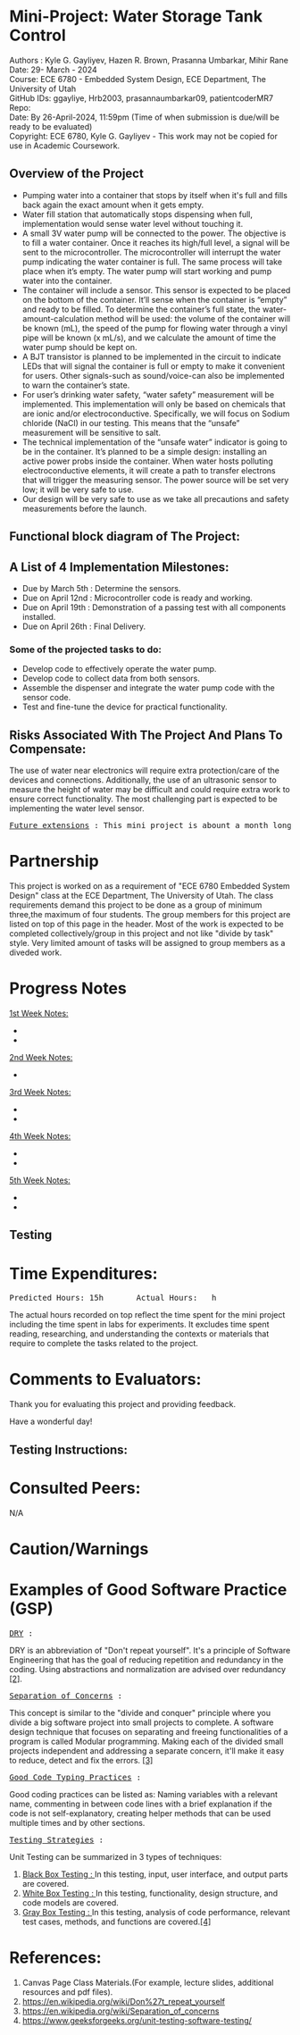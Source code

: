 # Mini-Project: Water Storage Tank Control

Authors : Kyle G. Gayliyev, Hazen R. Brown, Prasanna Umbarkar, Mihir Rane <br>
Date: 29- March - 2024<br>
Course: ECE 6780 - Embedded System Design, ECE Department, The University of Utah<br>
GitHub IDs: ggayliye, Hrb2003, prasannaumbarkar09, patientcoderMR7 <br>
Repo:  <br>
Date: By 26-April-2024, 11:59pm (Time of when submission is due/will be ready to be evaluated)<br>
Copyright: ECE 6780, Kyle G. Gayliyev  - This work may not be copied for use in Academic Coursework.

## Overview of the Project
* Pumping water into a container that stops by itself when it's full and fills back again the exact amount when it gets empty. 
* Water fill station that automatically stops dispensing when full, implementation would sense water level without touching it. 
* A small 3V water pump will be connected to the power. The objective is to fill a water container. Once it reaches its high/full level, a signal will be sent to the microcontroller. The microcontroller will interrupt the water pump indicating the water container is full. The same process will take place when it’s empty. The water pump will start working and pump water into the container. 
* The container will include a sensor. This sensor is expected to be placed on the bottom of the container. It’ll sense when the container is “empty” and ready to be filled. To determine the container’s full state, the water-amount-calculation method will be used: the volume of the container will be known (mL), the speed of the pump for flowing water through a vinyl pipe will be known (x mL/s), and we calculate the amount of time the water pump should be kept on. 
* A BJT transistor is planned to be implemented in the circuit to indicate LEDs that will signal the container is full or empty to make it convenient for users. Other signals-such as sound/voice-can also be implemented to warn the container’s state. 
* For user’s drinking water safety, “water safety” measurement will be implemented. This implementation will only be based on chemicals that are ionic and/or electroconductive. Specifically, we will focus on Sodium chloride (NaCl) in our testing. This means that the “unsafe” measurement will be sensitive to salt. 
* The technical implementation of the “unsafe water” indicator is going to be in the container. It’s planned to be a simple design: installing an active power probs inside the container. When water hosts polluting electroconductive elements, it will create a path to transfer electrons that will trigger the measuring sensor. The power source will be set very low; it will be very safe to use. 
* Our design will be very safe to use as we take all precautions and safety measurements before the launch.

## Functional block diagram of The Project: 


## A List of 4 Implementation Milestones:

- Due by March 5th : Determine the sensors.
- Due on April 12nd :  Microcontroller code is ready and working.
- Due on April 19th :  Demonstration of a passing test with all components installed.
- Due on April 26th : Final Delivery.

### Some of the projected tasks to do:
* Develop code to effectively operate the water pump.
* Develop code to collect data from both sensors.
* Assemble the dispenser and integrate the water pump code with the sensor code.
* Test and fine-tune the device for practical functionality.


## Risks Associated With The Project And Plans To Compensate:

The use of water near electronics will require extra protection/care of the devices and connections. Additionally, the use of an ultrasonic sensor to measure the height of water may be difficult and could require extra work to ensure correct functionality. The most challenging part is expected to be implementing the water level sensor.


<pre><ins>Future extensions</ins> : This mini project is abount a month long project. Each week, we'll meet with a TA to discuss about the progress of the project and update the TA about the project's situation. As a group, we'll be continuesly working on this project updating it each week. It'll be finsihed at the end of the semester whether we accomplish our goals or not in this project. </pre>

# Partnership

This project is worked on as a requirement of "ECE 6780 Embedded System Design" class at the ECE Department, The University of Utah. The class requirements demand this project to be done as a group of minimum three,the maximum of four students. The group members for this project are listed on top of this page in the header. Most of the work is expected to be completed collectively/group in this project and not like "divide by task" style. Very limited amount of tasks will be assigned to group members as a diveded work.
# Progress Notes

<ins>1st Week Notes:</ins> <br>

- 
- 
<ins>2nd Week Notes:</ins> <br>

- 
<ins>3rd Week Notes:</ins> <br>

- 
- 
<ins>4th Week Notes:</ins> <br>


- 
- 
<ins>5th Week Notes:</ins> <br>

- 
- 

## Testing


# Time Expenditures:
<pre>Predicted Hours: 15h		Actual Hours:	h		 </pre>

The actual hours recorded on top reflect the time spent for the mini project including the time 
spent in labs for experiments. It excludes time spent reading, researching, and understanding the contexts or materials that require to complete the tasks related to the project.

# Comments to Evaluators:


Thank you for evaluating this project and providing feedback. <br>

Have a wonderful day!

## Testing Instructions:




# Consulted Peers:
N/A

# Caution/Warnings




# Examples of Good Software Practice (GSP)
<pre><ins>DRY</ins> :</pre>
DRY is an abbreviation of "Don't repeat yourself". It's a principle of Software Engineering that
has the goal of reducing repetition and redundancy in the coding. Using abstractions and normalization
are advised over redundancy <a href="https://en.wikipedia.org/wiki/Don%27t_repeat_yourself">[2]</a>.

<pre><ins>Separation of Concerns</ins> :</pre>
This concept is similar to the "divide and conquer" principle where you divide
a big software project into small projects to complete. A software design technique that focuses on separating 
and freeing functionalities of a program is called Modular programming. Making each of the divided small 
projects independent and addressing a separate concern, it'll make it easy to reduce, detect 
and fix the errors. <a href="https://en.wikipedia.org/wiki/Separation_of_concerns">[3]</a>

<pre><ins>Good Code Typing Practices</ins> :</pre>
Good coding practices can be listed as: Naming variables with a relevant name, commenting 
in between code lines with a brief explanation if the code is not self-explanatory, creating 
helper methods that can be used multiple times and by other sections.


<pre><ins>Testing Strategies</ins> :</pre>
Unit Testing can be summarized in 3 types of techniques:<br>

1. <ins>Black Box Testing : </ins> In this testing, input, user interface, and output parts are covered.
2. <ins>White Box Testing : </ins> In this testing, functionality, design structure, and code models are covered.
3. <ins>Gray Box Testing : </ins> In this testing, analysis of code performance, relevant test cases,
methods, and functions are covered.<a href="https://www.geeksforgeeks.org/unit-testing-software-testing/">[4]</a>


# References:
1. Canvas Page Class Materials.(For example, lecture slides, additional resources and pdf files). <br>
2. https://en.wikipedia.org/wiki/Don%27t_repeat_yourself<br>
3. https://en.wikipedia.org/wiki/Separation_of_concerns<br>
4. https://www.geeksforgeeks.org/unit-testing-software-testing/<br>







